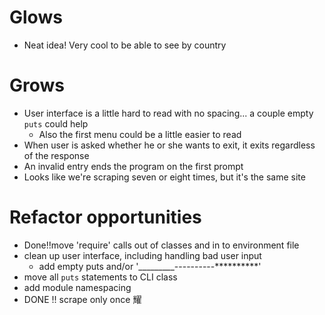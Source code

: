 # Glows

  - Neat idea!  Very cool to be able to see by country

# Grows

  - User interface is a little hard to read with no spacing... a couple empty `puts` could help
    - Also the first menu could be a little easier to read
  - When user is asked whether he or she wants to exit, it exits regardless of the response
  - An invalid entry ends the program on the first prompt  
  - Looks like we're scraping seven or eight times, but it's the same site

# Refactor opportunities

  - Done!!move 'require' calls out of classes and in to environment file
  - clean up user interface, including handling bad user input
    - add empty puts and/or '_________----------**********'
  - move all `puts` statements to CLI class
  - add module namespacing
  - DONE !! scrape only once 耀

